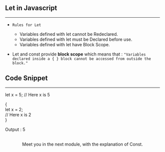 ## Let in Javascript
----------
- ```Rules for Let```
   - Variables defined with let cannot be Redeclared.
   - Variables defined with let must be Declared before use.
   - Variables defined with let have Block Scope.

- Let and const provide **block scope** which means that : ```"Variables declared inside a { } block cannot be accessed from outside the block."```


## Code Snippet
----
let x = 5;
// Here x is 5

{ <br>
let x = 2;<br>
// Here x is 2<br>
}

Output : 5
<br><br>

<div align ="center">
 Meet you in the next module, with the explanation of Const.
 </div>